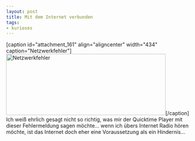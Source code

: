 ```yaml
--- 
layout: post
title: Mit dem Internet verbunden
tags: 
- kurioses
---
```

[caption id="attachment_161" align="aligncenter" width="434" caption="Netzwerkfehler"]<a href="http://blog.fabianonline.de/wp-content/uploads/2009/01/bild-5.png"><img src="http://blog.fabianonline.de/wp-content/uploads/2009/01/bild-5.png" alt="Netzwerkfehler" title="Netzwerkfehler" width="434" height="167" class="size-full wp-image-161" /></a>[/caption]
Ich weiß ehrlich gesagt nicht so richtig, was mir der Quicktime Player mit dieser Fehlermeldung sagen möchte... wenn ich übers Internet Radio hören möchte, ist das Internet doch eher eine Voraussetzung als ein Hindernis...
